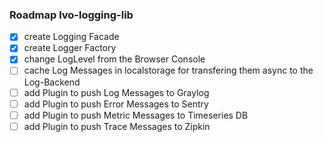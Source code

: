 ### Roadmap lvo-logging-lib

- [x] create Logging Facade
- [x] create Logger Factory
- [x] change LogLevel from the Browser Console
- [ ] cache Log Messages in localstorage for transfering them async to the Log-Backend
- [ ] add Plugin to push Log Messages to Graylog
- [ ] add Plugin to push Error Messages to Sentry
- [ ] add Plugin to push Metric Messages to Timeseries DB
- [ ] add Plugin to push Trace Messages to Zipkin
